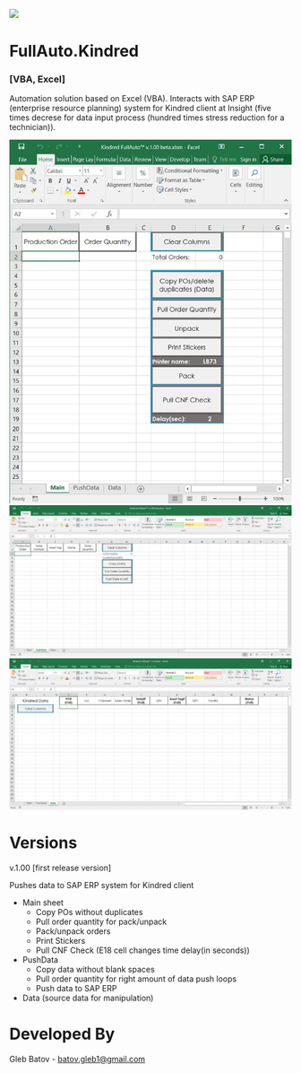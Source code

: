 <p align="left">
<img src="https://github.com/glebbatov/FullAuto.Kindred/blob/master/1200px-Microsoft_Office_Excel_(2018%E2%80%93present).svg.png" width="125">
  <h1>FullAuto.Kindred</h1>
  <h3>[VBA, Excel]</h3>
<p>
  
Automation solution based on Excel (VBA). Interacts with SAP ERP (enterprise resource planning) system for Kindred client at Insight (five times decrese for data input process (hundred times stress reduction for a technician)).
<p>
<p align="left">
  <img src="https://github.com/glebbatov/FullAuto.Kindred/blob/master/01.jpg" width="600">
  <img src="https://github.com/glebbatov/FullAuto.Kindred/blob/master/02.jpg" width="600">
  <img src="https://github.com/glebbatov/FullAuto.Kindred/blob/master/03.jpg" width="600">
</p>

# Versions

v.1.00 [first release version]

Pushes data to SAP ERP system for Kindred client
* Main sheet
	* Copy POs without duplicates
	* Pull order quantity for pack/unpack
	* Pack/unpack orders
	* Print Stickers
	* Pull CNF Check (E18 cell changes time delay(in seconds))
* PushData
	* Copy data without blank spaces
	* Pull order quantity for right amount of data push loops
	* Push data to SAP ERP
* Data (source data for manipulation)
  

# Developed By
Gleb Batov - batov.gleb1@gmail.com
